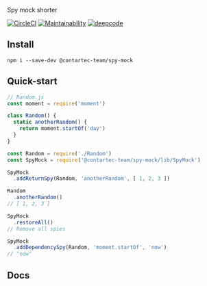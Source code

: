 Spy mock shorter

[![CircleCI](https://circleci.com/gh/contartec-team/spy-mock.svg?style=shield&circle-token=de75f436da0a51fe6a262bee71ff0eb2dc1af39c)](https://circleci.com/gh/contartec-team/spy-mock)
[![Maintainability](https://api.codeclimate.com/v1/badges/4d5ddb90642b9baa3ad7/maintainability)](https://codeclimate.com/repos/5f4543f186971f1aa30156a3/maintainability)
[![deepcode](https://www.deepcode.ai/api/gh/badge?key=eyJhbGciOiJIUzI1NiIsInR5cCI6IkpXVCJ9.eyJwbGF0Zm9ybTEiOiJnaCIsIm93bmVyMSI6ImNvbnRhcnRlYy10ZWFtIiwicmVwbzEiOiJzcHktbW9jayIsImluY2x1ZGVMaW50IjpmYWxzZSwiYXV0aG9ySWQiOjE3MzI4LCJpYXQiOjE1OTgzNzQ3ODV9.KTnkt5n4iSZc5PR62ptQzSFdMsRMySzBf2tVZKKcjDA)](https://www.deepcode.ai/app/gh/contartec-team/spy-mock/_/dashboard?utm_content=gh%2Fcontartec-team%2Fspy-mock)

## Install

`npm i --save-dev @contartec-team/spy-mock`

## Quick-start

```js
// Random.js
const moment = require('moment')

class Random() {
  static anotherRandom() {
    return moment.startOf('day')
  }
}
```

```js
const Random = require('./Random')
const SpyMock = require('@contartec-team/spy-mock/lib/SpyMock')

SpyMock
  .addReturnSpy(Random, 'anotherRandom', [ 1, 2, 3 ])

Random
  .anotherRandom()
// [ 1, 2, 3 ]

SpyMock
  .restoreAll()
// Remove all spies

SpyMock
  .addDependencySpy(Random, 'moment.startOf', 'now')
// "now"
```

## Docs
